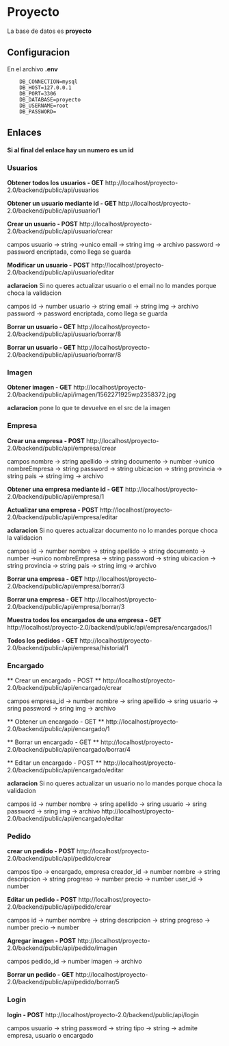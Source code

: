 # Proyecto

La base de datos es **proyecto**

## Configuracion

En el archivo **.env**

        DB_CONNECTION=mysql
        DB_HOST=127.0.0.1
        DB_PORT=3306
        DB_DATABASE=proyecto
        DB_USERNAME=root
        DB_PASSWORD=

## Enlaces

#### Si al final del enlace hay un numero es un id

### Usuarios

**Obtener todos los usuarios - GET**
http://localhost/proyecto-2.0/backend/public/api/usuarios

**Obtener un usuario mediante id - GET**
http://localhost/proyecto-2.0/backend/public/api/usuario/1

**Crear un usuario - POST**
http://localhost/proyecto-2.0/backend/public/api/usuario/crear

campos
usuario -> string ->unico
email -> string
img -> archivo
password -> password encriptada, como llega se guarda

**Modificar un usuario - POST**
http://localhost/proyecto-2.0/backend/public/api/usuario/editar

**aclaracion**
Si no queres actualizar usuario o el email no lo mandes porque choca la validacion

campos
id -> number
usuario -> string
email -> string
img -> archivo
password -> password encriptada, como llega se guarda

**Borrar un usuario - GET**
http://localhost/proyecto-2.0/backend/public/api/usuario/borrar/8

**Borrar un usuario - GET**
http://localhost/proyecto-2.0/backend/public/api/usuario/borrar/8

### Imagen

**Obtener imagen - GET**
http://localhost/proyecto-2.0/backend/public/api/imagen/1562271925wp2358372.jpg

**aclaracion**
pone lo que te devuelve en el src de la imagen

### Empresa

**Crear una empresa - POST**
http://localhost/proyecto-2.0/backend/public/api/empresa/crear

campos
nombre -> string
apellido -> string
documento -> number ->unico
nombreEmpresa -> string
password -> string
ubicacion -> string
provincia -> string
pais -> string
img -> archivo

**Obtener una empresa mediante id - GET**
http://localhost/proyecto-2.0/backend/public/api/empresa/1

**Actualizar una empresa - POST**
http://localhost/proyecto-2.0/backend/public/api/empresa/editar

**aclaracion**
Si no queres actualizar documento no lo mandes porque choca la validacion

campos
id -> number
nombre -> string
apellido -> string
documento -> number ->unico
nombreEmpresa -> string
password -> string
ubicacion -> string
provincia -> string
pais -> string
img -> archivo

**Borrar una empresa - GET**
http://localhost/proyecto-2.0/backend/public/api/empresa/borrar/3

**Borrar una empresa - GET**
http://localhost/proyecto-2.0/backend/public/api/empresa/borrar/3

**Muestra todos los encargados de una empresa - GET**
http://localhost/proyecto-2.0/backend/public/api/empresa/encargados/1

**Todos los pedidos - GET**
http://localhost/proyecto-2.0/backend/public/api/empresa/historial/1

### Encargado

** Crear un encargado - POST **
http://localhost/proyecto-2.0/backend/public/api/encargado/crear

campos
empresa_id -> number
nombre -> sring
apellido -> sring
usuario -> sring
password -> sring
img -> archivo

** Obtener un encargado - GET **
http://localhost/proyecto-2.0/backend/public/api/encargado/1

** Borrar un encargado - GET **
http://localhost/proyecto-2.0/backend/public/api/encargado/borrar/4

** Editar un encargado - POST **
http://localhost/proyecto-2.0/backend/public/api/encargado/editar

**aclaracion**
Si no queres actualizar un usuario no lo mandes porque choca la validacion

campos
id -> number
nombre -> sring
apellido -> sring
usuario -> sring
password -> sring
img -> archivo
http://localhost/proyecto-2.0/backend/public/api/encargado/editar

### Pedido
**crear un pedido - POST**
http://localhost/proyecto-2.0/backend/public/api/pedido/crear

campos
tipo -> encargado, empresa
creador_id -> number
nombre -> string
descripcion -> string
progreso -> number
precio -> number
user_id -> number

**Editar un pedido - POST**
http://localhost/proyecto-2.0/backend/public/api/pedido/crear

campos
id -> number
nombre -> string
descripcion -> string
progreso -> number
precio -> number

**Agregar imagen - POST**
http://localhost/proyecto-2.0/backend/public/api/pedido/imagen

campos
pedido_id -> number
imagen -> archivo

**Borrar un pedido - GET**
http://localhost/proyecto-2.0/backend/public/api/pedido/borrar/5

### Login

**login - POST**
http://localhost/proyecto-2.0/backend/public/api/login

campos
usuario -> string
password -> string
tipo -> string -> admite empresa, usuario o encargado




















